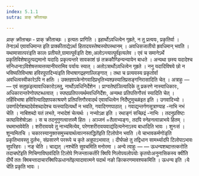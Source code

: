 ```yaml
---
index: 5.1.1
sutra: प्राक् क्रीताच्छः

---
```

_प्राक् क्रीताच्छः_ - प्राक् क्रीताच्छः । इत्यतः प्रागिति । इहार्थोऽवधित्वेन गृह्रते, न तु प्रत्ययः, प्रकृतिर्वा । तेनाऽर्थ एवावधिमान्त इति प्राक्कीताद्येऽर्था हितादयस्तेष्वस्योपस्थानम् । अवधिसजातीयो ह्रवधिमान् भवति । यथामासात्परः॑इति कालः प्रतीयते,ग्रामात्पूर्वः॑इति देशः,अलोऽन्त्यात्पूर्व॑इत्यलेव । एवं च समानेऽर्थे प्रकृतिविशेषादुत्पद्यमानो यदादिः प्रकृत्यन्तरे सावकाशं छं तक्रकौण्डिन्यन्यायेन बाधते । अन्यथा छस्य यदादेश्च संनिधानाऽविशेषत्तव्यत्तव्यानीयरामिव पर्यायः स्यात् । अतोऽत्रार्थोऽवधित्वेन गृह्रते । ननु यदादिविषये छो न भविष्यतिविभाषा हविरपूपादिभ्यः॑इति विभाषागद्रहणाल्लिङ्गात् । तथा च प्रत्ययस्य प्रकृतोर्वा अवधित्वस्वीकारेऽपि न क्षतिः । उक्तज्ञापकेनोगवादिप्रभृतिभ्यश्छस्यातिप्रसङ्गनिरासादिति चेत् । अत्राहुः —  — एवं सतुछः॑इत्यावाधिकारोऽस्तु, नार्थोऽवधिनिर्देशेन । प्राग्वतेष्ठ॑ञित्यादिके तु प्रकरणे नास्याधिकारः, अधिकारान्तरेणोपष्टब्धत्वात् । स्पष्ठप्रतिपत्त्यर्थमवधिनिर्देशः, अन्यथा प्रतिपत्तिगौरवं स्यादिति चेत् । तर्हिविभाषा हवि॑रित्यादिज्ञापकाश्रयणे प्रतिपत्तिगौरवादर्थ एवावधित्वेन निर्देष्टुमुच#इत इति । उगवादिभ्यो । उवर्णादेर्गशब्दादेर्वशब्दादेश्च यत्स्यादित्यर्थो न भवति, गवादिगणपाठात् । गवाद्यन्तर्गणसूत्राण्याह -नाभि नभं चेति । नाबिशब्दो यतं लभते, नभादेशं चेत्यर्थः । नभ्योऽक्ष इति । रथाङ्गं सच्छिद्रं -नाभिः । तदनुप्रविष्टः काष्ठविशेषोऽक्षः । स च तदनुगुणत्वात्तस्मै हितः । अञ्जनं =तैलाभ्यङ्गः, तदपि स्नेहनत्वान्नाभये हितम् । रथमाभावेवेति । शरीरावयवे तु नाभ्यमित्येव, परेणशरीरावयवाद्य॑दित्यनेनाऽस्य बाधादिति भावः । शुनःसं । शून्यमितचि । चकारस्यानुक्तसमुच्चयार्थत्वात्नस्तद्धिते॑इति टिलोपोन भवति ।ये चाभावकर्मणोः॑इति प्रकृतिभावस्तु दुर्लभः, संप्रसारणे पररूपे च कृते अन्रूपाऽभावात् । दीर्घपक्षे तु तद्विधान सामर्थ्यादपि टिलोपाऽभावः सुपरिहरः । नङ् चेति । चाद्यत् ।नश्चे॑ति सुवचमिति मनोरमा । अन्ये त्वाहुः —  — ऊधन्यशब्दात्तत्करोति तदाचष्टे॑इति णिचिणाविष्ठव॑दिति टिलोपे णिजन्तात्कर्तरि क्विपि णिलोपयलोपयोः कृतयोःअनुनासिकस्य क्वी॑ति दीर्घे ततः क्विबन्तादाचारक्विपिऊधानते॑इत्यादावात्मने पदार्थ नङो ङित्करणमावश्यकमिति । ऊधन्य इति ।ये चे॑ति प्रकृति भावः ।